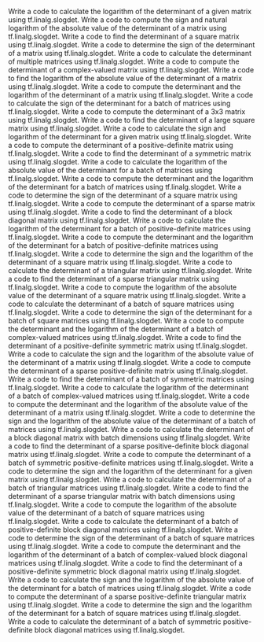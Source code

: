 Write a code to calculate the logarithm of the determinant of a given matrix using tf.linalg.slogdet.
Write a code to compute the sign and natural logarithm of the absolute value of the determinant of a matrix using tf.linalg.slogdet.
Write a code to find the determinant of a square matrix using tf.linalg.slogdet.
Write a code to determine the sign of the determinant of a matrix using tf.linalg.slogdet.
Write a code to calculate the determinant of multiple matrices using tf.linalg.slogdet.
Write a code to compute the determinant of a complex-valued matrix using tf.linalg.slogdet.
Write a code to find the logarithm of the absolute value of the determinant of a matrix using tf.linalg.slogdet.
Write a code to compute the determinant and the logarithm of the determinant of a matrix using tf.linalg.slogdet.
Write a code to calculate the sign of the determinant for a batch of matrices using tf.linalg.slogdet.
Write a code to compute the determinant of a 3x3 matrix using tf.linalg.slogdet.
Write a code to find the determinant of a large square matrix using tf.linalg.slogdet.
Write a code to calculate the sign and logarithm of the determinant for a given matrix using tf.linalg.slogdet.
Write a code to compute the determinant of a positive-definite matrix using tf.linalg.slogdet.
Write a code to find the determinant of a symmetric matrix using tf.linalg.slogdet.
Write a code to calculate the logarithm of the absolute value of the determinant for a batch of matrices using tf.linalg.slogdet.
Write a code to compute the determinant and the logarithm of the determinant for a batch of matrices using tf.linalg.slogdet.
Write a code to determine the sign of the determinant of a square matrix using tf.linalg.slogdet.
Write a code to compute the determinant of a sparse matrix using tf.linalg.slogdet.
Write a code to find the determinant of a block diagonal matrix using tf.linalg.slogdet.
Write a code to calculate the logarithm of the determinant for a batch of positive-definite matrices using tf.linalg.slogdet.
Write a code to compute the determinant and the logarithm of the determinant for a batch of positive-definite matrices using tf.linalg.slogdet.
Write a code to determine the sign and the logarithm of the determinant of a square matrix using tf.linalg.slogdet.
Write a code to calculate the determinant of a triangular matrix using tf.linalg.slogdet.
Write a code to find the determinant of a sparse triangular matrix using tf.linalg.slogdet.
Write a code to compute the logarithm of the absolute value of the determinant of a square matrix using tf.linalg.slogdet.
Write a code to calculate the determinant of a batch of square matrices using tf.linalg.slogdet.
Write a code to determine the sign of the determinant for a batch of square matrices using tf.linalg.slogdet.
Write a code to compute the determinant and the logarithm of the determinant of a batch of complex-valued matrices using tf.linalg.slogdet.
Write a code to find the determinant of a positive-definite symmetric matrix using tf.linalg.slogdet.
Write a code to calculate the sign and the logarithm of the absolute value of the determinant of a matrix using tf.linalg.slogdet.
Write a code to compute the determinant of a sparse positive-definite matrix using tf.linalg.slogdet.
Write a code to find the determinant of a batch of symmetric matrices using tf.linalg.slogdet.
Write a code to calculate the logarithm of the determinant of a batch of complex-valued matrices using tf.linalg.slogdet.
Write a code to compute the determinant and the logarithm of the absolute value of the determinant of a matrix using tf.linalg.slogdet.
Write a code to determine the sign and the logarithm of the absolute value of the determinant of a batch of matrices using tf.linalg.slogdet.
Write a code to calculate the determinant of a block diagonal matrix with batch dimensions using tf.linalg.slogdet.
Write a code to find the determinant of a sparse positive-definite block diagonal matrix using tf.linalg.slogdet.
Write a code to compute the determinant of a batch of symmetric positive-definite matrices using tf.linalg.slogdet.
Write a code to determine the sign and the logarithm of the determinant for a given matrix using tf.linalg.slogdet.
Write a code to calculate the determinant of a batch of triangular matrices using tf.linalg.slogdet.
Write a code to find the determinant of a sparse triangular matrix with batch dimensions using tf.linalg.slogdet.
Write a code to compute the logarithm of the absolute value of the determinant of a batch of square matrices using tf.linalg.slogdet.
Write a code to calculate the determinant of a batch of positive-definite block diagonal matrices using tf.linalg.slogdet.
Write a code to determine the sign of the determinant of a batch of square matrices using tf.linalg.slogdet.
Write a code to compute the determinant and the logarithm of the determinant of a batch of complex-valued block diagonal matrices using tf.linalg.slogdet.
Write a code to find the determinant of a positive-definite symmetric block diagonal matrix using tf.linalg.slogdet.
Write a code to calculate the sign and the logarithm of the absolute value of the determinant for a batch of matrices using tf.linalg.slogdet.
Write a code to compute the determinant of a sparse positive-definite triangular matrix using tf.linalg.slogdet.
Write a code to determine the sign and the logarithm of the determinant for a batch of square matrices using tf.linalg.slogdet.
Write a code to calculate the determinant of a batch of symmetric positive-definite block diagonal matrices using tf.linalg.slogdet.